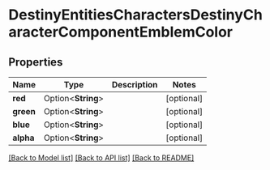 # DestinyEntitiesCharactersDestinyCharacterComponentEmblemColor

## Properties

Name | Type | Description | Notes
------------ | ------------- | ------------- | -------------
**red** | Option<**String**> |  | [optional]
**green** | Option<**String**> |  | [optional]
**blue** | Option<**String**> |  | [optional]
**alpha** | Option<**String**> |  | [optional]

[[Back to Model list]](../README.md#documentation-for-models) [[Back to API list]](../README.md#documentation-for-api-endpoints) [[Back to README]](../README.md)


